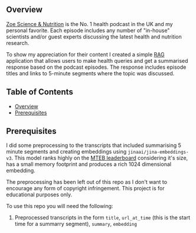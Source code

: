 ## Overview

[Zoe Science & Nutrition](https://www.youtube.com/@joinZOE) is the No. 1 health podcast in the UK and my personal favorite. Each episode includes any number of "in-house" scientists and/or guest experts discussing the latest health and nutrition research.

To show my appreciation for their content I created a simple [RAG]() application that allows users to make health queries and get a summarised response based on the podcast episodes. The response includes episode titles and links to 5-minute segments where the topic was discussed.

## Table of Contents

- [Overview](#overview)
- [Prerequisites](#prerequisites)

## Prerequisites

I did some preprocessing to the transcripts that included summarising 5 minute segments and creating embeddings using `jinaai/jina-embeddings-v3`. This model ranks highly on the [MTEB leaderboard](https://huggingface.co/spaces/mteb/leaderboard) considering it's size, has a small memory footprint and produces a rich 1024 dimensional embedding.

The preprocessing has been left out of this repo as I don't want to encourage any form of copyright infringement. This project is for educational purposes only.

To use this repo you will need the following:

1. Preprocessed transcripts in the form `title`, `url_at_time` (this is the start time for a summarry segment), `summary`, `embedding`
